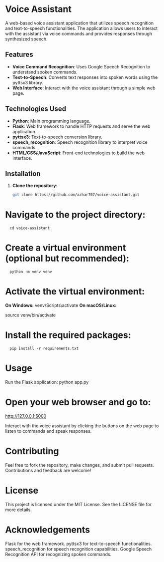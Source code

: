 # Voice Assistant

A web-based voice assistant application that utilizes speech recognition and text-to-speech functionalities. The application allows users to interact with the assistant via voice commands and provides responses through synthesized speech.

## Features

- **Voice Command Recognition**: Uses Google Speech Recognition to understand spoken commands.
- **Text-to-Speech**: Converts text responses into spoken words using the pyttsx3 library.
- **Web Interface**: Interact with the voice assistant through a simple web page.

## Technologies Used

- **Python**: Main programming language.
- **Flask**: Web framework to handle HTTP requests and serve the web application.
- **pyttsx3**: Text-to-speech conversion library.
- **speech_recognition**: Speech recognition library to interpret voice commands.
- **HTML/CSS/JavaScript**: Front-end technologies to build the web interface.

## Installation

1. **Clone the repository**:
   ```bash
   git clone https://github.com/azhar707/voice-assistant.git


# Navigate to the project directory:


      cd voice-assistant
# Create a virtual environment (optional but recommended):


      python -m venv venv
# Activate the virtual environment:

**On Windows:**
      venv\Scripts\activate
**On macOS/Linux:**

   source venv/bin/activate
# Install the required packages:
      pip install -r requirements.txt
# Usage
Run the Flask application:
   python app.py
 # Open your web browser and go to:
   http://127.0.0.1:5000

Interact with the voice assistant by clicking the buttons on the web page to listen to commands and speak responses.

# Contributing
Feel free to fork the repository, make changes, and submit pull requests. Contributions and feedback are welcome!

# License
This project is licensed under the MIT License. See the LICENSE file for more details.

# Acknowledgements
Flask for the web framework.
pyttsx3 for text-to-speech functionalities.
speech_recognition for speech recognition capabilities.
Google Speech Recognition API for recognizing spoken commands.
